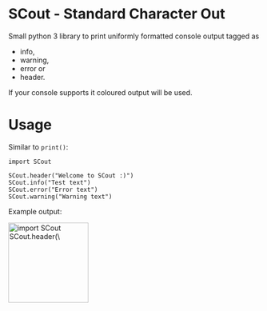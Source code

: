 # SCout - Standard Character Out
Small python 3 library to print uniformly formatted console output tagged as

* info,
* warning,
* error or
* header.

If your console supports it coloured output will be used.

# Usage
Similar to `print()`:

```python3
import SCout

SCout.header("Welcome to SCout :)")
SCout.info("Test text")
SCout.error("Error text")
SCout.warning("Warning text")
```

Example output:

<div align="left">
<img src=x"https://github.com/holzkohlengrill/SCout/raw/master/output.png" height="160" alt="import SCout
SCout.header(\"Welcome to SCout :)\")
SCout.info(\"Test text\")
SCout.error(\"Error text\")
SCout.warning(\"Warning text\")"/>
</div>
